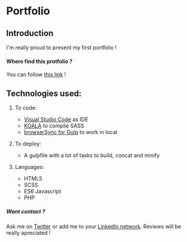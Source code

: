 # Portfolio

## Introduction
I'm really proud to present my first portfolio !

#### Where find this protfolio ?
You can follow [this link](http://matthieutoussaint.fr) !

## Technologies used:
1. To code:
    - [Visual Studio Code](https://code.visualstudio.com/) as IDE
    - [KOALA](http://koala-app.com/) to compile SASS
    - [browserSync for Gulp](https://www.npmjs.com/package/browser-sync) to work in local

2. To deploy:
    - A gulpfile with a lot of tasks to build, concat and minify

3. Languages:
    - HTML5
    - SCSS
    - ES6 Javascript
    - PHP
    
##### Want contact ?
Ask me on [Twitter](http://twitter.com/matthieu__tou) or add me to your [LinkedIn network](https://www.linkedin.com/in/matthieu-toussaint/).
Reviews will be really apreciated !